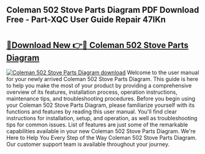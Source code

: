 ## Coleman 502 Stove Parts Diagram PDF Download Free - Part-XQC User Guide Repair 47lKn

# <h2><a href="http://dfmnp6.blite.top/?on=Coleman+502+Stove+Parts+Diagram">🔗Download New 👉🔴 Coleman 502 Stove Parts Diagram</a></h2>

[![Coleman 502 Stove Parts Diagram download](https://i.imgur.com/lujVjoI.png)](http://dfmnp6.blite.top/?on=Coleman+502+Stove+Parts+Diagram)
Welcome to the user manual for your newly arrived Coleman 502 Stove Parts Diagram. This guide is here to help you make the most of your product by providing a comprehensive overview of its features, installation process, operation instructions, maintenance tips, and troubleshooting procedures. Before you begin using your Coleman 502 Stove Parts Diagram, please familiarize yourself with its functions and features by reading this user manual. You'll find clear instructions for installation, setup, and operation, as well as troubleshooting tips for common issues. List of features are just some of the remarkable capabilities available in your new Coleman 502 Stove Parts Diagram. We're Here to Help You Every Step of the Way Coleman 502 Stove Parts Diagram. Our customer support team is available throughout your journey.
